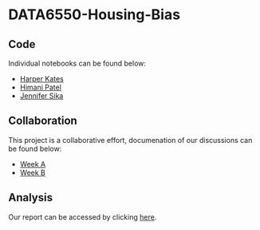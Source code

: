 # DATA6550-Housing-Bias

## Code
Individual notebooks can be found below: <br />
- [Harper Kates](https://colab.research.google.com/drive/1ozp-kEl0QaxX5DKh1rKFaBiMmOFyfzsE)
- [Himani Patel](https://colab.research.google.com/drive/1OidCuiSoaL52HQ3HNscs1EaZn8KM7R3e#scrollTo=_imfCYEm2Z10) 
- [Jennifer Sika](https://colab.research.google.com/drive/1XYQYPfdvHWoKWuJyK-a6rbrgIM8ujPN7?usp=sharing)

## Collaboration
This project is a collaborative effort, documenation of our discussions can be found below: <br />
- [Week A](https://mtmailmtsu-my.sharepoint.com/:w:/g/personal/js2je_mtmail_mtsu_edu/EePvMArTNqVDoSJc5BdpqZYBcONUiNGfbLVqjDuZyxj23Q?e=hksxqq) <br />
- [Week B](https://mtmailmtsu-my.sharepoint.com/:w:/g/personal/js2je_mtmail_mtsu_edu/Ee85OfhIlrZAl0H88aiCblABXSxro2tO6tgXwj4fAvfY0g?e=aFtjIQ) <br />

## Analysis
Our report can be accessed by clicking [here](https://mtmailmtsu-my.sharepoint.com/:w:/g/personal/hek2t_mtmail_mtsu_edu/EffvdCs-YCpBuEA0qQxUahABYXRSenLUIQt8Ek-aROKIPQ?e=WcdDFo).
